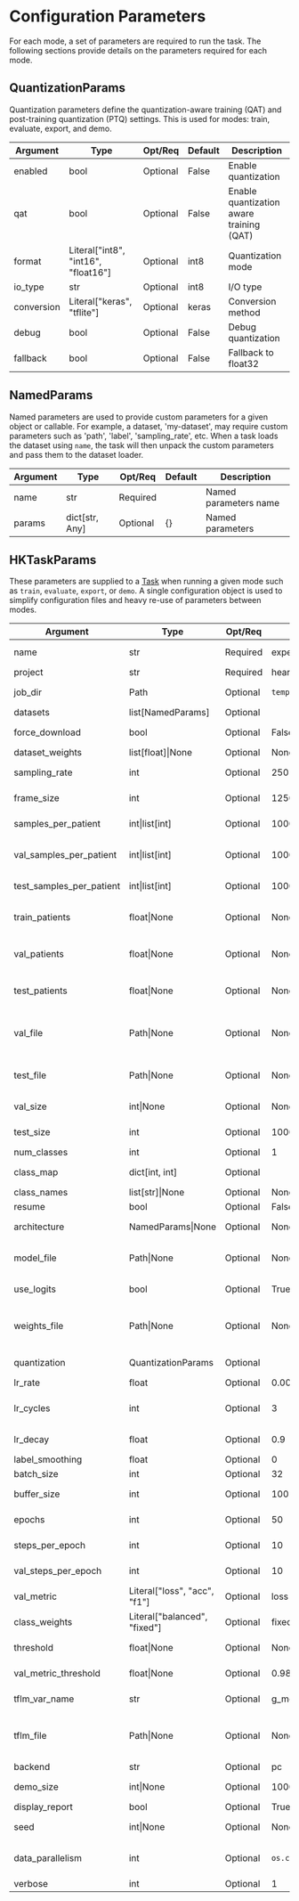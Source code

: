 # Configuration Parameters

For each mode, a set of parameters are required to run the task. The following sections provide details on the parameters required for each mode.

## <span class="sk-h2-span">QuantizationParams</span>

Quantization parameters define the quantization-aware training (QAT) and post-training quantization (PTQ) settings. This is used for modes: train, evaluate, export, and demo.

| Argument | Type | Opt/Req | Default | Description |
| --- | --- | --- | --- | --- |
| enabled | bool | Optional | False | Enable quantization |
| qat | bool | Optional | False | Enable quantization aware training (QAT) |
| format | Literal["int8", "int16", "float16"] | Optional | int8 | Quantization mode |
| io_type | str | Optional | int8 | I/O type |
| conversion | Literal["keras", "tflite"] | Optional | keras | Conversion method |
| debug | bool | Optional | False | Debug quantization |
| fallback | bool | Optional | False | Fallback to float32 |

## <span class="sk-h2-span">NamedParams</span>

Named parameters are used to provide custom parameters for a given object or callable. For example, a dataset, 'my-dataset', may require custom parameters such as 'path', 'label', 'sampling_rate', etc. When a task loads the dataset using `name`, the task will then unpack the custom parameters and pass them to the dataset loader.

| Argument | Type | Opt/Req | Default | Description |
| --- | --- | --- | --- | --- |
| name | str | Required |  | Named parameters name |
| params | dict[str, Any] | Optional | {} | Named parameters |

## <span class="sk-h2-span">HKTaskParams</span>

These parameters are supplied to a [Task](../tasks/index.md) when running a given mode such as `train`, `evaluate`, `export`, or `demo`. A single configuration object is used to simplify configuration files and heavy re-use of parameters between modes.


| Argument | Type | Opt/Req | Default | Description |
| --- | --- | --- | --- | --- |
| name | str | Required | experiment | Experiment name |
| project | str | Required | heartkit | Project name |
| job_dir | Path | Optional | `tempfile.gettempdir` | Job output directory |
| datasets | list[NamedParams] | Optional |  | Datasets |
| force_download | bool | Optional | False | Force download datasets |
| dataset_weights | list[float]\|None | Optional | None | Dataset weights |
| sampling_rate | int | Optional | 250 | Target sampling rate (Hz) |
| frame_size | int | Optional | 1250 | Frame size in samples |
| samples_per_patient | int\|list[int] | Optional | 1000 | # train samples per patient |
| val_samples_per_patient | int\|list[int] | Optional | 1000 | # validation samples per patient |
| test_samples_per_patient | int\|list[int] | Optional | 1000 | # test samples per patient |
| train_patients | float\|None | Optional | None | # or proportion of patients for training |
| val_patients | float\|None | Optional | None | # or proportion of patients for validation |
| test_patients | float\|None | Optional | None | # or proportion of patients for testing |
| val_file | Path\|None | Optional | None | Path to load/store pickled validation file |
| test_file | Path\|None | Optional | None | Path to load/store pickled test file |
| val_size | int\|None | Optional | None | # samples for validation |
| test_size | int | Optional | 10000 | # samples for testing |
| num_classes | int | Optional | 1 | # of classes |
| class_map | dict[int, int] | Optional |  | Class/label mapping |
| class_names | list[str]\|None | Optional | None | Class names |
| resume | bool | Optional | False | Resume training |
| architecture | NamedParams\|None | Optional | None | Custom model architecture |
| model_file | Path\|None | Optional | None | Path to load/save model file (.keras) |
| use_logits | bool | Optional | True | Use logits output or softmax |
| weights_file | Path\|None | Optional | None | Path to a checkpoint weights to load/save |
| quantization | QuantizationParams | Optional |  | Quantization parameters |
| lr_rate | float | Optional | 0.001 | Learning rate |
| lr_cycles | int | Optional | 3 | Number of learning rate cycles |
| lr_decay | float | Optional | 0.9 | Learning rate decay |
| label_smoothing | float | Optional | 0 | Label smoothing |
| batch_size | int | Optional | 32 | Batch size |
| buffer_size | int | Optional | 100 | Buffer cache size |
| epochs | int | Optional | 50 | Number of epochs |
| steps_per_epoch | int | Optional | 10 | Number of steps per epoch |
| val_steps_per_epoch | int | Optional | 10 | Number of validation steps |
| val_metric | Literal["loss", "acc", "f1"] | Optional | loss | Performance metric |
| class_weights | Literal["balanced", "fixed"] | Optional | fixed | Class weights |
| threshold | float\|None | Optional | None | Model output threshold |
| val_metric_threshold | float\|None | Optional | 0.98 | Validation metric threshold |
| tflm_var_name | str | Optional | g_model | TFLite Micro C variable name |
| tflm_file | Path\|None | Optional | None | Path to copy TFLM header file (e.g. ./model_buffer.h) |
| backend | str | Optional | pc | Backend |
| demo_size | int\|None | Optional | 1000 | # samples for demo |
| display_report | bool | Optional | True | Display report |
| seed | int\|None | Optional | None | Random state seed |
| data_parallelism | int | Optional | `os.cpu_count` | # of data loaders running in parallel |
| verbose | int | Optional | 1 | Verbosity level |
